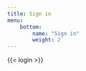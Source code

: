 ```yaml
---
title: Sign in
menu: 
    bottom:
        name: "Sign in"
        weight: 2
---
```


{{< login >}}